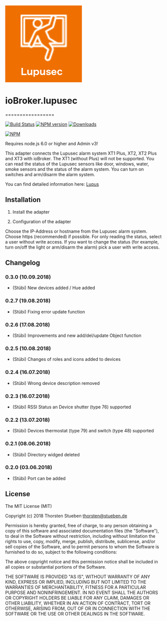 ![Logo](admin/lupusec.png)
# ioBroker.lupusec
=================

[![Build Status](https://travis-ci.org/schmupu/ioBroker.lupusec.svg?branch=master)](https://travis-ci.org/schmupu/ioBroker.lupusec)
[![NPM version](http://img.shields.io/npm/v/iobroker.lupusec.svg)](https://www.npmjs.com/package/iobroker.lupusec)
[![Downloads](https://img.shields.io/npm/dm/iobroker.lupusec.svg)](https://www.npmjs.com/package/iobroker.lupusec)

[![NPM](https://nodei.co/npm/iobroker.lupusec.png?downloads=true)](https://nodei.co/npm/iobroker.lupusec/)

Requires node.js 6.0 or higher and Admin v3!

This adapter connects the Lupusec alarm system XT1 Plus, XT2, XT2 Plus and XT3 with ioBroker.
The XT1 (without Plus) will not be supported. You can read the status of the Lupusec sensors
like door, windows, water, smoke sensors and the status of the alarm system.
You can turn on switches and arm/disarm the alarm system.


You can find detailed information here: [Lupus](https://www.lupus-electronics.de/en)

## Installation

1. Install the adapter

2. Configuration of the adapter

  Choose the IP-Address or hostname from the Lupusec alarm system. Choose https (recommended) if possible.
  For only reading the status, select a user without write access. If you want to change the status
  (for example, turn on/off the light or arm/disarm the alarm) pick a user with write access.


## Changelog

### 0.3.0 (10.09.2018)
* (Stübi) New devices added / Hue added

### 0.2.7 (19.08.2018)
* (Stübi) Fixing error update function

### 0.2.6 (17.08.2018)
* (Stübi) Improvements and new add/del/update Object function

### 0.2.5 (10.08.2018)
* (Stübi) Changes of roles and icons added to devices

### 0.2.4 (16.07.2018)
* (Stübi) Wrong device description removed

### 0.2.3 (16.07.2018)
* (Stübi) RSSI Status an Device shutter (type 76) supported

### 0.2.2 (13.07.2018)
* (Stübi) Devices thermostat (type 79) and switch (type 48) supported

### 0.2.1 (08.06.2018)
* (Stübi) Directory widged deleted

### 0.2.0 (03.06.2018)
* (Stübi) Port can be added


## License
The MIT License (MIT)

Copyright (c) 2018 Thorsten Stueben <thorsten@stueben.de>

Permission is hereby granted, free of charge, to any person obtaining a copy
of this software and associated documentation files (the "Software"), to deal
in the Software without restriction, including without limitation the rights
to use, copy, modify, merge, publish, distribute, sublicense, and/or sell
copies of the Software, and to permit persons to whom the Software is
furnished to do so, subject to the following conditions:

The above copyright notice and this permission notice shall be included in
all copies or substantial portions of the Software.

THE SOFTWARE IS PROVIDED "AS IS", WITHOUT WARRANTY OF ANY KIND, EXPRESS OR
IMPLIED, INCLUDING BUT NOT LIMITED TO THE WARRANTIES OF MERCHANTABILITY,
FITNESS FOR A PARTICULAR PURPOSE AND NONINFRINGEMENT. IN NO EVENT SHALL THE
AUTHORS OR COPYRIGHT HOLDERS BE LIABLE FOR ANY CLAIM, DAMAGES OR OTHER
LIABILITY, WHETHER IN AN ACTION OF CONTRACT, TORT OR OTHERWISE, ARISING FROM,
OUT OF OR IN CONNECTION WITH THE SOFTWARE OR THE USE OR OTHER DEALINGS IN
THE SOFTWARE.
